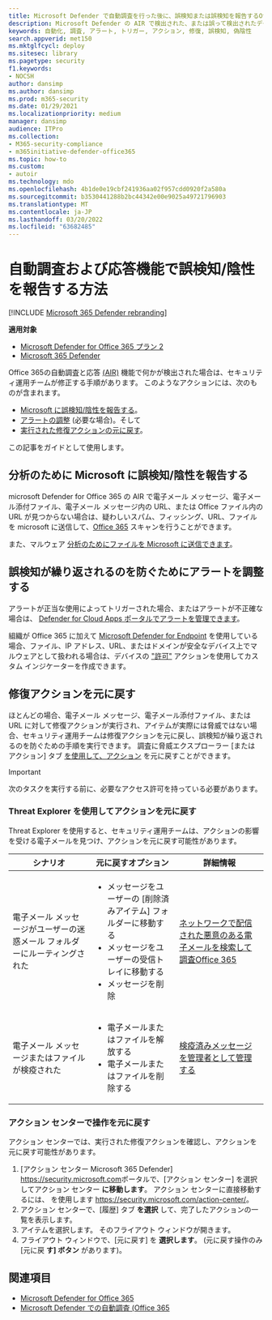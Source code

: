 ```yaml
---
title: Microsoft Defender で自動調査を行った後に、誤検知または誤検知を報告するOffice 365
description: Microsoft Defender の AIR で検出された、または誤って検出されたデータは、Office 365? 分析のために誤検知または誤検知を Microsoft に提出する方法について説明します。
keywords: 自動化, 調査, アラート, トリガー, アクション, 修復, 誤検知, 偽陰性
search.appverid: met150
ms.mktglfcycl: deploy
ms.sitesec: library
ms.pagetype: security
f1.keywords:
- NOCSH
author: dansimp
ms.author: dansimp
ms.prod: m365-security
ms.date: 01/29/2021
ms.localizationpriority: medium
manager: dansimp
audience: ITPro
ms.collection:
- M365-security-compliance
- m365initiative-defender-office365
ms.topic: how-to
ms.custom:
- autoir
ms.technology: mdo
ms.openlocfilehash: 4b1de0e19cbf241936aa02f957cdd0920f2a580a
ms.sourcegitcommit: b3530441288b2bc44342e00e9025a49721796903
ms.translationtype: MT
ms.contentlocale: ja-JP
ms.lasthandoff: 03/20/2022
ms.locfileid: "63682485"
---
```

# <a name="how-to-report-false-positivesnegatives-in-automated-investigation-and-response-capabilities"></a>自動調査および応答機能で誤検知/陰性を報告する方法

[!INCLUDE [Microsoft 365 Defender rebranding](../includes/microsoft-defender-for-office.md)]

**適用対象**
- [Microsoft Defender for Office 365 プラン 2](defender-for-office-365.md)
- [Microsoft 365 Defender](../defender/microsoft-365-defender.md)

Office 365の自動調査と応答 [(AIR)](automated-investigation-response-office.md) 機能で何かが検出された場合は、セキュリティ運用チームが修正する手順があります。 このようなアクションには、次のものが含まれます。

- [Microsoft に誤検知/陰性を報告する](#report-a-false-positivenegative-to-microsoft-for-analysis)。
- [アラートの調整](#adjust-an-alert-to-prevent-false-positives-from-recurring) (必要な場合)。そして
- [実行された修復アクションの元に戻す](#undo-a-remediation-action)。

この記事をガイドとして使用します。

## <a name="report-a-false-positivenegative-to-microsoft-for-analysis"></a>分析のために Microsoft に誤検知/陰性を報告する

microsoft Defender for Office 365 の AIR で電子メール メッセージ、電子メール添付ファイル、電子メール メッセージ内の URL、または Office ファイル内の URL が見つからない場合は、疑わしいスパム、フィッシング、URL、ファイルを microsoft に送信して、[Office 365](admin-submission.md) スキャンを行うことができます。

また、マルウェア [分析のためにファイルを Microsoft に送信できます](https://www.microsoft.com/wdsi/filesubmission)。

## <a name="adjust-an-alert-to-prevent-false-positives-from-recurring"></a>誤検知が繰り返されるのを防ぐためにアラートを調整する

アラートが正当な使用によってトリガーされた場合、またはアラートが不正確な場合は、 [Defender for Cloud Apps ポータルでアラートを管理できます](/cloud-app-security/managing-alerts)。

組織が Office 365 に加えて [Microsoft Defender for Endpoint](/windows/security/threat-protection) を使用している場合、ファイル、IP アドレス、URL、またはドメインが安全なデバイス上でマルウェアとして扱われる場合は、デバイスの ["許可"](/windows/security/threat-protection/microsoft-defender-atp/manage-indicators) アクションを使用してカスタム インジケーターを作成できます。

## <a name="undo-a-remediation-action"></a>修復アクションを元に戻す

ほとんどの場合、電子メール メッセージ、電子メール添付ファイル、または URL に対して修復アクションが実行され、アイテムが実際には脅威ではない場合、セキュリティ運用チームは修復アクションを元に戻し、誤検知が繰り返されるのを防ぐための手順を実行できます。 調査に脅威エクスプローラー [または [](#undo-an-action-using-threat-explorer) アクション] タブ [を使用して、アクション](#undo-an-action-in-the-action-center) を元に戻すことができます。

> [!IMPORTANT]
> 次のタスクを実行する前に、必要なアクセス許可を持っている必要があります。

### <a name="undo-an-action-using-threat-explorer"></a>Threat Explorer を使用してアクションを元に戻す

Threat Explorer を使用すると、セキュリティ運用チームは、アクションの影響を受ける電子メールを見つけ、アクションを元に戻す可能性があります。

|シナリオ|元に戻すオプション|詳細情報|
|---|---|---|
|電子メール メッセージがユーザーの迷惑メール フォルダーにルーティングされた|<ul><li>メッセージをユーザーの [削除済みアイテム] フォルダーに移動する</li><li>メッセージをユーザーの受信トレイに移動する</li><li>メッセージを削除</li></ul>|[ネットワークで配信された悪意のある電子メールを検索して調査Office 365](investigate-malicious-email-that-was-delivered.md)|
|電子メール メッセージまたはファイルが検疫された|<ul><li>電子メールまたはファイルを解放する</li><li> 電子メールまたはファイルを削除する</li></ul>|[検疫済みメッセージを管理者として管理する](manage-quarantined-messages-and-files.md)|

### <a name="undo-an-action-in-the-action-center"></a>アクション センターで操作を元に戻す

アクション センターでは、実行された修復アクションを確認し、アクションを元に戻す可能性があります。

1. [アクション センター Microsoft 365 Defender] <https://security.microsoft.com>ポータルで、[アクション センター] を選択してアクション センター **に移動します**。 アクション センターに直接移動するには、 を使用します <https://security.microsoft.com/action-center/>。
2. アクション センターで、[履歴] タブ **を選択** して、完了したアクションの一覧を表示します。
3. アイテムを選択します。 そのフライアウト ウィンドウが開きます。
4. フライアウト ウィンドウで、[元に戻す] を **選択します**。 (元に戻す操作のみ[元に戻 **す] ボタン** があります)。

## <a name="see-also"></a>関連項目

- [Microsoft Defender for Office 365](defender-for-office-365.md)
- [Microsoft Defender での自動調査 (Office 365](office-365-air.md)
